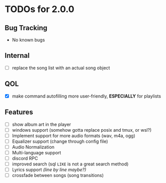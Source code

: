 # TODOs for 2.0.0
## Bug Tracking
- No known bugs

## Internal
- [ ] replace the song list with an actual song object
## QOL
- [x] make command autofilling more user-friendly, **ESPECIALLY** for playlists
## Features
- [ ] show album art in the player
- [ ] windows support (somehow gotta replace posix and tmux, or wsl?)
- [ ] Implement support for more audio formats (wav, m4a, ogg)
- [ ] Equalizer support (change through config file)
- [ ] Audio Normalization
- [ ] Multi-language support
- [ ] discord RPC
- [ ] improved search (sql `LIKE` is not a great search method)
- [ ] Lyrics support _(line by line maybe?)_
- [ ] crossfade between songs (song transitions)
